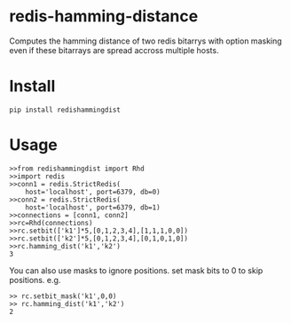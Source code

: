 # redis-hamming-distance

Computes the hamming distance of two redis bitarrys with option masking even if these bitarrays are spread accross multiple hosts. 

# Install

	pip install redishammingdist

# Usage

	>>from redishammingdist import Rhd
	>>import redis
	>>conn1 = redis.StrictRedis(
	    host='localhost', port=6379, db=0)
	>>conn2 = redis.StrictRedis(
	    host='localhost', port=6379, db=1)
	>>connections = [conn1, conn2]	
	>>rc=Rhd(connections)
	>>rc.setbit(['k1']*5,[0,1,2,3,4],[1,1,1,0,0])
	>>rc.setbit(['k2']*5,[0,1,2,3,4],[0,1,0,1,0])
	>>rc.hamming_dist('k1','k2')  
	3

You can also use masks to ignore positions. set mask bits to 0 to skip positions. e.g.

	>> rc.setbit_mask('k1',0,0)
	>> rc.hamming_dist('k1','k2')
	2
